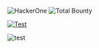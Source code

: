 
![HackerOne](https://img.shields.io/badge/-HackerOne--Bounty--%23494649?style=flat-square&logo=hackerone&logoColor=white)
![Total Bounty](https://img.shields.io/badge/Total%20Bounty-$1234-blue?style=flat-square)


[![Test](https://img.shields.io/badge/Hackerone-Active-brightgreen)](https://github.com/anthropics/claude-code)

![test](https://webhook.site/85a1fde6-193b-474e-95c7-849974cf42cf)